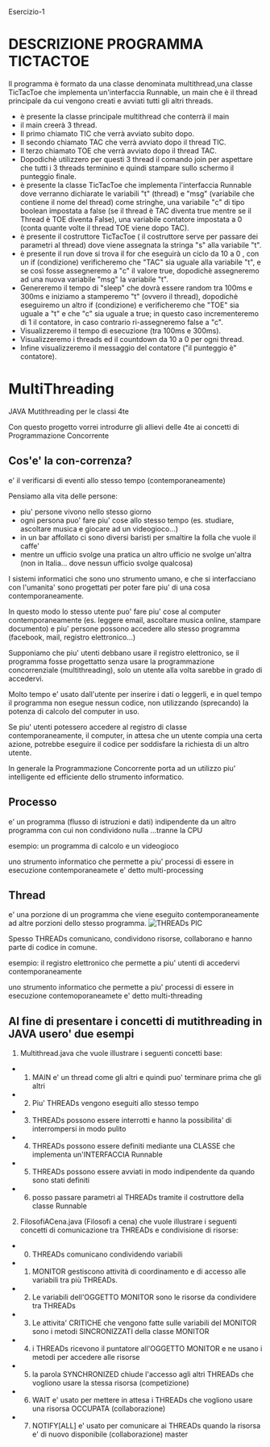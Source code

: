 Esercizio-1
# DESCRIZIONE PROGRAMMA TICTACTOE
Il programma è formato da una classe denominata multithread,una classe TicTacToe che implementa un'interfaccia Runnable, un main che è il thread principale da cui vengono creati e avviati tutti gli altri threads.
- è presente la classe principale multithread  che conterrà il main 
- il main creerà 3 thread. 
- Il primo chiamato TIC che verrà avviato subito dopo.
- Il secondo chiamato TAC che verrà avviato dopo il thread TIC.
- Il terzo chiamato TOE che verrà avviato dopo il thread TAC.
- Dopodichè utilizzero per questi 3 thread il comando join per aspettare che tutti i 3 threads terminino e quindi stampare sullo schermo il punteggio finale.
- è presente la classe TicTacToe che implementa l'interfaccia Runnable dove verranno dichiarate le variabili "t" (thread) e "msg" (variabile che contiene il nome del thread) come stringhe, una variabile "c" di tipo boolean impostata a false (se il thread è TAC diventa true mentre se il Thread è TOE diventa False), una variabile contatore impostata a 0 (conta quante volte il thread TOE viene dopo TAC). 
- è presente il costruttore TicTacToe ( il costruttore serve per passare dei parametri al thread) dove viene assegnata la stringa "s" alla variabile "t".
- è presente il run dove si trova il for che eseguirà un ciclo da 10 a 0 , con un if (condizione) verificheremo che "TAC" sia uguale alla variabile "t", e se così fosse assegneremo a "c" il valore true, dopodichè assegneremo ad una nuova variabile "msg" la variabile "t". 
- Genereremo il tempo di "sleep" che dovrà essere random tra 100ms e 300ms e iniziamo a stamperemo "t" (ovvero il thread), dopodichè eseguiremo un altro if (condizione) e verificheremo che "TOE" sia uguale a "t" e che "c" sia uguale a true; in questo caso incrementeremo di 1 il contatore, in caso contrario ri-assegneremo false a "c".
- Visualizzeremo il tempo di esecuzione (tra 100ms e 300ms).
- Visualizzeremo i threads ed il countdown da 10 a 0 per ogni thread.
- Infine visualizzeremo il messaggio del contatore ("il punteggio è" contatore).

# MultiThreading
JAVA Mutithreading per le classi 4te

Con questo progetto vorrei introdurre gli allievi delle 4te ai concetti di Programmazione Concorrente

## Cos'e' la con-correnza?
e' il verificarsi di eventi allo stesso tempo (contemporaneamente)

Pensiamo alla vita delle persone:
* piu' persone vivono nello stesso giorno
* ogni persona puo' fare piu' cose allo stesso tempo (es. studiare, ascoltare musica e giocare ad un videogioco...)
* in un bar affollato ci sono diversi baristi per smaltire la folla che vuole il caffe'
* mentre un ufficio svolge una pratica un altro ufficio ne svolge un'altra (non in Italia... dove nessun ufficio svolge qualcosa)

I sistemi informatici che sono uno strumento umano, e che si interfacciano con l'umanita' sono progettati per poter fare piu' di una cosa contemporaneamente.

In questo modo lo stesso utente puo' fare piu' cose al computer contemporaneamente (es. leggere email, ascoltare musica online, stampare documento) e piu' persone possono accedere allo stesso programma (facebook, mail, registro elettronico...)

Supponiamo che piu' utenti debbano usare il registro elettronico, se il programma fosse progettatto senza usare la programmazione concorrenziale (multithreading), solo un utente alla volta sarebbe in grado di accedervi.

Molto tempo e' usato dall'utente per inserire i dati o leggerli, e in quel tempo il programma non esegue nessun codice, non utilizzando (sprecando) la potenza di calcolo del computer in uso.

Se piu' utenti potessero accedere al registro di classe contemporaneamente, il computer, in attesa che un utente compia una certa azione, potrebbe eseguire il codice per soddisfare la richiesta di un altro utente.

In generale la Programmazione Concorrente porta ad un utilizzo piu' intelligente ed efficiente dello strumento informatico.

## Processo
e' un programma (flusso di istruzioni e dati) indipendente da un altro programma con cui non condividono nulla ...tranne la CPU

esempio: un programma di calcolo e un videogioco

uno strumento informatico che permette a piu' processi di essere in esecuzione contemporaneamete e' detto multi-processing

## Thread
e' una porzione di un programma che viene eseguito contemporaneamente ad altre porzioni dello stesso programma. 
![THREADs PIC](https://github.com/Prof-Matteo-Palitto-JCMaxwell/MultiThreading/blob/master/RopeThreds.png)

Spesso THREADs comunicano, condividono risorse, collaborano e hanno parte di codice in comune.

esempio: il registro elettronico che permette a piu' utenti di accedervi contemporaneamente

uno strumento informatico che permette a piu' processi di essere in esecuzione contemoporaneamete e' detto multi-threading


## Al fine di presentare i concetti di mutithreading in JAVA usero' due esempi

1. Multithread.java che vuole illustrare i seguenti concetti base:
 * 1. MAIN e' un thread come gli altri e quindi puo' terminare prima che gli altri
 * 2. Piu' THREADs vengono eseguiti allo stesso tempo
 * 3. THREADs possono essere interrotti e hanno la possibilita' di interrompersi in modo pulito
 * 4. THREADs possono essere definiti mediante una CLASSE che implementa un'INTERFACCIA Runnable
 * 5. THREADs possono essere avviati in modo indipendente da quando sono stati definiti
 * 6. posso passare parametri al THREADs tramite il costruttore della classe Runnable

2. FilosofiACena.java (Filosofi a cena) che vuole illustrare i seguenti concetti di comunicazione tra THREADs e condivisione di risorse:
 * 0. THREADs comunicano condividendo variabili
 * 1. MONITOR gestiscono attività di coordinamento e di accesso alle variabili tra più THREADs. 
 * 2. Le variabili dell'OGGETTO MONITOR sono le risorse da condividere tra THREADs
 * 3. Le attivita' CRITICHE che vengono fatte sulle variabili del MONITOR sono i metodi SINCRONIZZATI della classe MONITOR
 * 4. i THREADs ricevono il puntatore all'OGGETTO MONITOR e ne usano i metodi per accedere alle risorse
 * 5. la parola SYNCHRONIZED chiude l'accesso agli altri THREADs che vogliono usare la stessa risorsa (competizione)
 * 6. WAIT e' usato per mettere in attesa i THREADs che vogliono usare una risorsa OCCUPATA (collaborazione)
 * 7. NOTIFY[ALL] e' usato per comunicare ai THREADs quando la risorsa e' di nuovo disponibile (collaborazione)
 master
